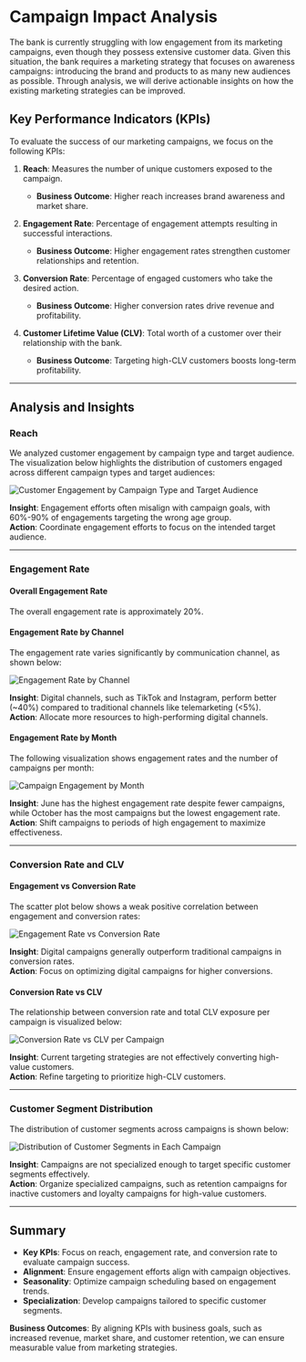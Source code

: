 # Campaign Impact Analysis

The bank is currently struggling with low engagement from its marketing campaigns, even though they possess extensive customer data. Given this situation, the bank requires a marketing strategy that focuses on awareness campaigns: introducing the brand and products to as many new audiences as possible. Through analysis, we will derive actionable insights on how the existing marketing strategies can be improved.

## Key Performance Indicators (KPIs)

To evaluate the success of our marketing campaigns, we focus on the following KPIs:

1. **Reach**: Measures the number of unique customers exposed to the campaign.
   - **Business Outcome**: Higher reach increases brand awareness and market share.

2. **Engagement Rate**: Percentage of engagement attempts resulting in successful interactions.
   - **Business Outcome**: Higher engagement rates strengthen customer relationships and retention.

3. **Conversion Rate**: Percentage of engaged customers who take the desired action.
   - **Business Outcome**: Higher conversion rates drive revenue and profitability.

4. **Customer Lifetime Value (CLV)**: Total worth of a customer over their relationship with the bank.
   - **Business Outcome**: Targeting high-CLV customers boosts long-term profitability.

---

## Analysis and Insights

### Reach

We analyzed customer engagement by campaign type and target audience. The visualization below highlights the distribution of customers engaged across different campaign types and target audiences:

![Customer Engagement by Campaign Type and Target Audience](visuals/campaign_target_audience_by_type.png)

**Insight**: Engagement efforts often misalign with campaign goals, with 60%-90% of engagements targeting the wrong age group.  
**Action**: Coordinate engagement efforts to focus on the intended target audience.

---

### Engagement Rate

#### Overall Engagement Rate
The overall engagement rate is approximately 20%.

#### Engagement Rate by Channel
The engagement rate varies significantly by communication channel, as shown below:

![Engagement Rate by Channel](visuals/engagement_rate_by_channel.png)

**Insight**: Digital channels, such as TikTok and Instagram, perform better (~40%) compared to traditional channels like telemarketing (<5%).  
**Action**: Allocate more resources to high-performing digital channels.

#### Engagement Rate by Month
The following visualization shows engagement rates and the number of campaigns per month:

![Campaign Engagement by Month](visuals/campaign_engagement_by_month.png)

**Insight**: June has the highest engagement rate despite fewer campaigns, while October has the most campaigns but the lowest engagement rate.  
**Action**: Shift campaigns to periods of high engagement to maximize effectiveness.

---

### Conversion Rate and CLV

#### Engagement vs Conversion Rate
The scatter plot below shows a weak positive correlation between engagement and conversion rates:

![Engagement Rate vs Conversion Rate](visuals/engagement_vs_conversion_rate.png)

**Insight**: Digital campaigns generally outperform traditional campaigns in conversion rates.  
**Action**: Focus on optimizing digital campaigns for higher conversions.

#### Conversion Rate vs CLV
The relationship between conversion rate and total CLV exposure per campaign is visualized below:

![Conversion Rate vs CLV per Campaign](visuals/clv_exposure_vs_conversion_rate.png)

**Insight**: Current targeting strategies are not effectively converting high-value customers.  
**Action**: Refine targeting to prioritize high-CLV customers.

---

### Customer Segment Distribution

The distribution of customer segments across campaigns is shown below:

![Distribution of Customer Segments in Each Campaign](visuals/segment_distribution_by_campaign.png)

**Insight**: Campaigns are not specialized enough to target specific customer segments effectively.  
**Action**: Organize specialized campaigns, such as retention campaigns for inactive customers and loyalty campaigns for high-value customers.

---

## Summary

- **Key KPIs**: Focus on reach, engagement rate, and conversion rate to evaluate campaign success.
- **Alignment**: Ensure engagement efforts align with campaign objectives.
- **Seasonality**: Optimize campaign scheduling based on engagement trends.
- **Specialization**: Develop campaigns tailored to specific customer segments.

**Business Outcomes**: By aligning KPIs with business goals, such as increased revenue, market share, and customer retention, we can ensure measurable value from marketing strategies.
